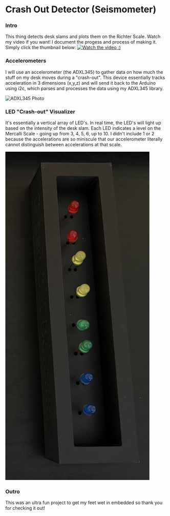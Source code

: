 # Crash Out Detector (Seismometer)
### Intro 
This thing detects desk slams and plots them on the Richter Scale. Watch my video if you want! I document the progess and process of making it. Simply click the thumbnail below: 
[![Watch the video :)](https://img.youtube.com/vi/eW6yBVyZzYQ/0.jpg)](https://www.youtube.com/watch?v=eW6yBVyZzYQ)

### Accelerometers
I will use an accelerometer (the ADXL345)  to gather data on how much the stuff on my desk moves during a "crash-out". This device essentially tracks acceleration in 3 dimensions (x,y,z) and will send it back to the Arduino using i2c, which parses and processes the data using my ADXL345 library.

<img src="https://imgs.search.brave.com/pfdjHP7BA4OfJhQRRepcQ20IkJfKMUj_Gy-8__wMJEc/rs:fit:860:0:0:0/g:ce/aHR0cHM6Ly93d3cu/ZWxlY3Ryb2tpdC5j/b20vcmVzb3VyY2Uv/dVNYSi84RmsvYWpS/NEdwQTdRTy9wcm9k/dWN0LzQxMDE2LzQx/MDE2MjM0LzQxMDE2/MjM0LmpwZw" alt = "ADXL345 Photo" width="300">

### LED "Crash-out" Visualizer
It's essentially a vertical array of LED's. In real time, the LED's will light up based on the intensity of the desk slam. Each LED indicates a level on the Mercalli Scale - going up from 3, 4, 5, 6, up to 10. I didn't include 1 or 2 because the accelerations are so miniscule that our accelerometer literally cannot distinguish between accelerations at that scale. 

![LED Array](photosForGithub/githubREADMESTUFF.JPG)

### Outro
This was an ultra fun project to get my feet wet in embedded so thank you for checking it out!

